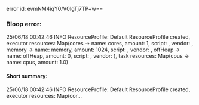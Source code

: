 error id: evmNM4iqY0/V0IgTj7TP+w==
### Bloop error:

25/06/18 00:42:46 INFO ResourceProfile: Default ResourceProfile created, executor resources: Map(cores -> name: cores, amount: 1, script: , vendor: , memory -> name: memory, amount: 1024, script: , vendor: , offHeap -> name: offHeap, amount: 0, script: , vendor: ), task resources: Map(cpus -> name: cpus, amount: 1.0)
#### Short summary: 

25/06/18 00:42:46 INFO ResourceProfile: Default ResourceProfile created, executor resources: Map(cor...